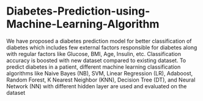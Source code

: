 # Diabetes-Prediction-using-Machine-Learning-Algorithm
 We have proposed a diabetes prediction model for better classification of diabetes which includes few external factors responsible for diabetes along with regular factors like Glucose, BMI, Age, Insulin, etc. Classification accuracy is boosted with new dataset compared to existing dataset.
 To predict diabetes in a patient, different machine learning classification algorithms like Naive Bayes (NB), SVM, Linear Regression (LR), Adaboost, Random Forest, K Nearest Neighbor (KNN), Decision Tree (DT), and Neural Network (NN) with different hidden layer are used and evaluated on the dataset

